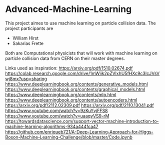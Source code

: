 # Advanced-Machine-Learning

This project aimes to use machine learning on particle collision data.
The project participants are 
* William Hirst 
* Sakarias Frette

Both are Computational physicists that will work with machine learning on 
particle collision data from CERN on their master degrees. 



Links used as inspiration:
https://arxiv.org/pdf/1510.02674.pdf
https://colab.research.google.com/drive/1mWiik2pZVlxhU5fHXc9c3IcJVsVwj8mx?usp=sharing
https://www.deeplearningbook.org/contents/generative_models.html
https://www.deeplearningbook.org/contents/graphical_models.html
https://www.deeplearningbook.org/contents/mlp.html
https://www.deeplearningbook.org/contents/autoencoders.html
https://arxiv.org/pdf/2112.02309.pdf
https://arxiv.org/pdf/2110.13041.pdf
https://www.youtube.com/watch?v=9zKuYvjFFS8
https://www.youtube.com/watch?v=uaaqyVS9-rM
https://towardsdatascience.com/support-vector-machine-introduction-to-machine-learning-algorithms-934a444fca47
https://github.com/enriqueb721/A-Deep-Learning-Approach-for-Higgs-Boson-Machine-Learning-Challenge/blob/master/Code.ipynb

